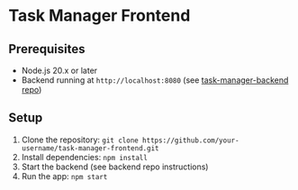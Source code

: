 ﻿# Task Manager Frontend
## Prerequisites
- Node.js 20.x or later
- Backend running at `http://localhost:8080` (see [task-manager-backend repo](https://github.com/your-username/task-manager-backend))

## Setup
1. Clone the repository: `git clone https://github.com/your-username/task-manager-frontend.git`
2. Install dependencies: `npm install`
3. Start the backend (see backend repo instructions)
4. Run the app: `npm start`
